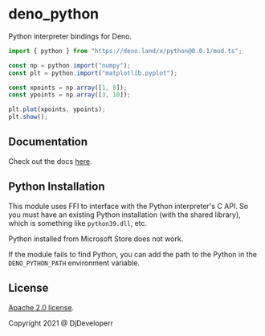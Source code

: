 # deno_python

Python interpreter bindings for Deno.

```ts
import { python } from "https://deno.land/x/python@0.0.1/mod.ts";

const np = python.import("numpy");
const plt = python.import("matplotlib.pyplot");

const xpoints = np.array([1, 8]);
const ypoints = np.array([3, 10]);

plt.plot(xpoints, ypoints);
plt.show();
```

## Documentation

Check out the docs
[here](https://doc.deno.land/https://deno.land/x/python@0.0.1/mod.ts).

## Python Installation

This module uses FFI to interface with the Python interpreter's C API. So you
must have an existing Python installation (with the shared library), which is
something like `python39.dll`, etc.

Python installed from Microsoft Store does not work.

If the module fails to find Python, you can add the path to the Python in the
`DENO_PYTHON_PATH` environment variable.

## License

[Apache 2.0 license](./LICENSE).

Copyright 2021 @ DjDeveloperr
